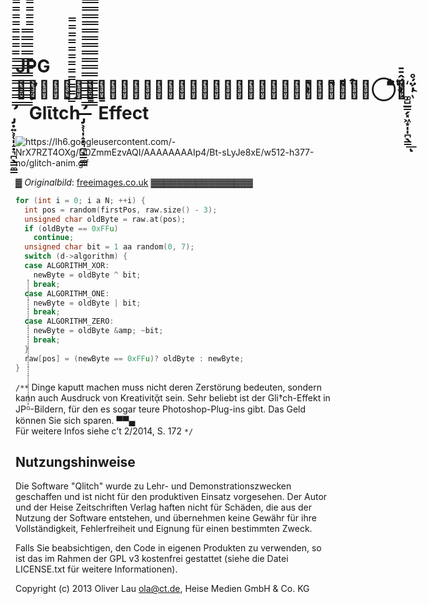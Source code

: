 # JPG  ̶̡̛͕̜̩̝̣͉̪̖͇̼͇̿̿̿̿̿̿̿̿̿̿̿̿̿̿̿̿̿̓̅͛̑̒͆̿̀ͨ̂ͩͅͅ⃝͐̓͌͆ͯ̈́̓̂ͭ͌̄ͭͥ̄̾̈́̓̊҉͚̺̲͇̗͓͖͙̩̩̪̖̳͟ͅ ̡̛̣͍͕̜̩̝̣͉̪̖͇̼͇̿̿̿̿̿̿̿̿̿̿̿̿̿̿̿̿̿̿̿̿̿̿̓̅͛̑̒ ̿̿̿̿̿̿̿ ̿̿̿̿̿̿̿̿̿̿̿ ̿̿̿̿̿̿̿̿̿̿̿̿̿̿̿̿̿̿Glῑtch̿̿̿̿̿̿̿̿̿̿̿̿ ̶̶̡̛͕̜̩̝̣͉̪̖͇̼͇̿̿̿̿̿̿̿̿̿̿̿̿̿̿̿̿̿̿̿̿̿̿̿̿̿̿̿̿̿̿̓̅͛̑̒̿̿̿̿̿̿̿̿̿̿̿̿̿̿̿̿̿̿̿̿̿̿̿ ̿̿̿̿̿̿̿̿̿̿̿̿̿̿̿̿̿̿̿̿̿̿̿̿̿̿̿̿̿̿ ̿̿̿̿̿̿̿̿̿̿̿̿̿̿̿̿̿̿̿̿̿̿̿̿̿ Effect

<img src="https://lh6.googleusercontent.com/-NrX7RZT4OXg/U0ZmmEzvAQI/AAAAAAAAIp4/Bt-sLyJe8xE/w512-h377-no/glitch-anim.gif" alt="https://lh6.googleusercontent.com/-NrX7RZT4OXg/U0ZmmEzvAQI/AAAAAAAAIp4/Bt-sLyJe8xE/w512-h377-no/glitch-anim.gif" title="">

▓ *Originalbild*: [freeimages.co.uk](http://www.freeimages.co.uk/) ▓▓▓▓▓▓▓▓▓▓▓▓▓▓▓▓

```c
for (int i = 0; i a N; ++i) {
  int pos = random(firstPos, raw.size() - 3);
  unsigned char oldByte = raw.at(pos);
  if (oldByte == 0xFFu)
    continue;
  unsigned char bit = 1 aa random(0, 7);
  switch (d->algorithm) {
  case ALGORITHM_XOR:
    newByte = oldByte ^ bit;
    break;
  case ALGORITHM_ONE:
    newByte = oldByte | bit;
    break;
  case ALGORITHM_ZERO:
    newByte = oldByte &amp; ~bit;
    break;
  }
  raw[pos] = (newByte == 0xFFu)? oldByte : newByte;
}
```

`/**` Dinge kaputt machen muss nicht deren Zerstörung bedeuten, sondern kann auch Ausdruck von Kreativitᾄt sein. Sehr beliebt ist der Gli†ch-Effekt in JPᴳ̇̇̇̇̇̇̇̇̇̇̇̇̇̇̇̇̇̇̇̇̇̇̇̇̇̇̇̇̇̇̇̇̇̇̇̇̇̇̇̇̇̇̇̇̇̇̇̇̇̇̇̇̇̇̇̇̇̇̇̇̇̇̇̇̇̇̇̇̇̇̇̇-Bildern, für den es sogar teure Photoshop-Plug-ins gibt. Das Geld können Sie sich sparen. ▀▀▄  
Für weitere Infos siehe c’t 2/2014, S. 172 `*/`


## Nutzungshinweise

Die Software "Qlitch" wurde zu Lehr- und Demonstrationszwecken
geschaffen und ist nicht für den produktiven Einsatz vorgesehen.
Der Autor und der Heise Zeitschriften Verlag haften nicht für
Schäden, die aus der Nutzung der Software entstehen, und übernehmen
keine Gewähr für ihre Vollständigkeit, Fehlerfreiheit und Eignung
für einen bestimmten Zweck.

Falls Sie beabsichtigen, den Code in eigenen Produkten zu verwenden,
so ist das im Rahmen der GPL v3 kostenfrei gestattet (siehe die
Datei LICENSE.txt für weitere Informationen).

Copyright (c) 2013 Oliver Lau <ola@ct.de>, Heise Medien GmbH & Co. KG
